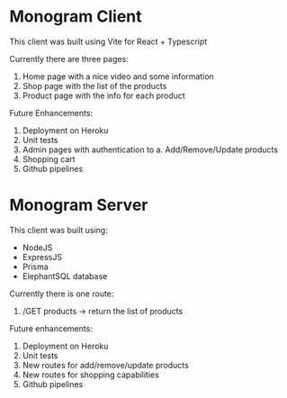 # Monogram Client

This client was built using Vite for React + Typescript

Currently there are three pages:

1) Home page with a nice video and some information
2) Shop page with the list of the products
3) Product page with the info for each product

Future Enhancements:
1) Deployment on Heroku
2) Unit tests
3) Admin pages with authentication to
  a. Add/Remove/Update products
4) Shopping cart
5) Github pipelines

# Monogram Server

This client was built using:
- NodeJS
- ExpressJS
- Prisma
- ElephantSQL database

Currently there is one route:

1) /GET products -> return the list of products

Future enhancements:
1) Deployment on Heroku
2) Unit tests
3) New routes for add/remove/update products
4) New routes for shopping capabilities
5) Github pipelines
